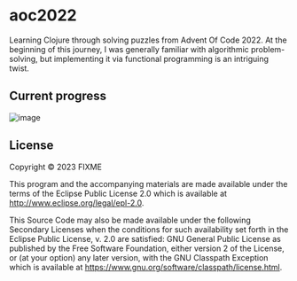 # aoc2022

Learning Clojure through solving puzzles from Advent Of Code 2022. At the beginning of this journey, I was generally familiar with algorithmic problem-solving, but implementing it via functional programming is an intriguing twist.

## Current progress
![image](https://user-images.githubusercontent.com/61239034/228909273-6935b59e-518b-40d1-bdd5-dacd65534cd3.png)

## License

Copyright © 2023 FIXME

This program and the accompanying materials are made available under the
terms of the Eclipse Public License 2.0 which is available at
http://www.eclipse.org/legal/epl-2.0.

This Source Code may also be made available under the following Secondary
Licenses when the conditions for such availability set forth in the Eclipse
Public License, v. 2.0 are satisfied: GNU General Public License as published by
the Free Software Foundation, either version 2 of the License, or (at your
option) any later version, with the GNU Classpath Exception which is available
at https://www.gnu.org/software/classpath/license.html.
